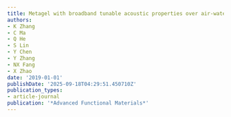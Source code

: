 ```yaml
---
title: Metagel with broadband tunable acoustic properties over air-water-solid ranges
authors:
- K Zhang
- C Ma
- Q He
- S Lin
- Y Chen
- Y Zhang
- NX Fang
- X Zhao
date: '2019-01-01'
publishDate: '2025-09-18T04:29:51.450710Z'
publication_types:
- article-journal
publication: '*Advanced Functional Materials*'
---
```

